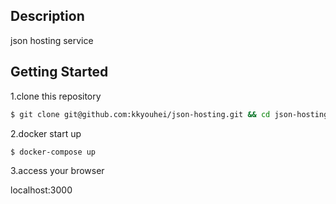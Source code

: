 ## Description
json hosting service

## Getting Started

1.clone this repository

```bash
$ git clone git@github.com:kkyouhei/json-hosting.git && cd json-hosting
```

2.docker start up 

```
$ docker-compose up
```

3.access your browser  

localhost:3000
